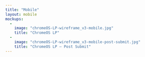 ```yaml
---
title: "Mobile"
layout: mobile
mockups:
  -
    image: "chromeOS-LP-wireframe_v3-mobile.jpg"
    title: "ChromeOS LP"
  -
    image: "chromeOS-LP-wireframe_v3-mobile-post-submit.jpg"
    title: "ChromeOS LP – Post Submit"
---
```

